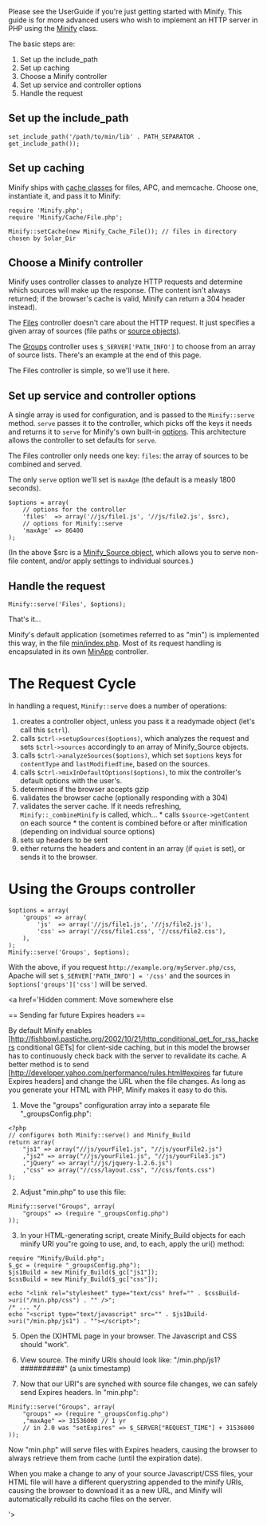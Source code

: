 Please see the UserGuide if you're just getting started with Minify. This guide is for more advanced users who wish to implement an HTTP server in PHP using the [Minify](http://code.google.com/p/minify/source/browse/tags/release_2.1.3/min/lib/Minify.php) class.

The basic steps are:

  1. Set up the include\_path
  1. Set up caching
  1. Choose a Minify controller
  1. Set up service and controller options
  1. Handle the request

## Set up the include\_path

```
set_include_path('/path/to/min/lib' . PATH_SEPARATOR . get_include_path());
```

## Set up caching

Minify ships with [cache classes](http://code.google.com/p/minify/source/browse/tags/release_2.1.3/min/lib/Minify/Cache/) for files, APC, and memcache. Choose one, instantiate it, and pass it to Minify:
```
require 'Minify.php';
require 'Minify/Cache/File.php';

Minify::setCache(new Minify_Cache_File()); // files in directory chosen by Solar_Dir
```

## Choose a Minify controller

Minify uses controller classes to analyze HTTP requests and determine which sources will make up the response. (The content isn't always returned; if the browser's cache is valid, Minify can return a 304 header instead).

The [Files](http://code.google.com/p/minify/source/browse/tags/release_2.1.3/min/lib/Minify/Controller/Files.php#9) controller doesn't care about the HTTP request. It just specifies a given array of sources (file paths or [source objects](CustomSource.md)).

The [Groups](http://code.google.com/p/minify/source/browse/tags/release_2.1.3/min/lib/Minify/Controller/Groups.php) controller uses `$_SERVER['PATH_INFO']` to choose from an array of source lists. There's an example at the end of this page.

The Files controller is simple, so we'll use it here.

## Set up service and controller options

A single array is used for configuration, and is passed to the `Minify::serve` method. `serve` passes it to the controller, which picks off the keys it needs and returns it to `serve` for Minify's own built-in [options](http://code.google.com/p/minify/source/browse/tags/release_2.1.3/min/lib/Minify.php#88). This architecture allows the controller to set defaults for `serve`.

The Files controller only needs one key: `files`: the array of sources to be combined and served.

The only `serve` option we'll set is `maxAge` (the default is a measly 1800 seconds).

```
$options = array(
    // options for the controller
    'files'  => array('//js/file1.js', '//js/file2.js', $src),
    // options for Minify::serve
    'maxAge' => 86400
);
```
(In the above $src is a [Minify\_Source object](CustomSource.md), which allows you to serve non-file content, and/or apply settings to individual sources.)

## Handle the request

```
Minify::serve('Files', $options);
```

That's it...

Minify's default application (sometimes referred to as "min") is implemented this way, in the file [min/index.php](http://code.google.com/p/minify/source/browse/tags/release_2.1.3/min/index.php). Most of its request handling is encapsulated in its own [MinApp](http://code.google.com/p/minify/source/browse/tags/release_2.1.3/min/lib/Minify/Controller/MinApp.php#15) controller.

# The Request Cycle

In handling a request, `Minify::serve` does a number of operations:

  1. creates a controller object, unless you pass it a readymade object (let's call this `$ctrl`).
  1. calls `$ctrl->setupSources($options)`, which analyzes the request and sets `$ctrl->sources` accordingly to an array of Minify\_Source objects.
  1. calls `$ctrl->analyzeSources($options)`, which set `$options` keys for `contentType` and `lastModifiedTime`, based on the sources.
  1. calls `$ctrl->mixInDefaultOptions($options)`, to mix the controller's default options with the user's.
  1. determines if the browser accepts gzip
  1. validates the browser cache (optionally responding with a 304)
  1. validates the server cache. If it needs refreshing, `Minify::_combineMinify` is called, which...
    * calls `$source->getContent` on each source
    * the content is combined before or after minification (depending on individual source options)
  1. sets up headers to be sent
  1. either returns the headers and content in an array (if `quiet` is set), or sends it to the browser.

# Using the Groups controller

```
$options = array(
    'groups' => array(
        'js'  => array('//js/file1.js', '//js/file2.js'),
        'css' => array('//css/file1.css', '//css/file2.css'),
    ),
);
Minify::serve('Groups', $options);
```

With the above, if you request `http://example.org/myServer.php/css`, Apache will set `$_SERVER['PATH_INFO'] = '/css'` and the sources in `$options['groups']['css']` will be served.

<a href='Hidden comment: Move somewhere else

== Sending far future Expires headers ==

By default Minify enables [http://fishbowl.pastiche.org/2002/10/21/http_conditional_get_for_rss_hackers conditional GETs] for client-side caching, but in this model the browser has to continuously check back with the server to revalidate its cache. A better method is to send [http://developer.yahoo.com/performance/rules.html#expires far future Expires headers] and change the URL when the file changes. As long as you generate your HTML with PHP, Minify makes it easy to do this.

1. Move the "groups" configuration array into a separate file "_groupsConfig.php":

```
<?php
// configures both Minify::serve() and Minify_Build
return array(
    "js1" => array("//js/yourFile1.js", "//js/yourFile2.js")
    ,"js2" => array("//js/yourFile1.js", "//js/yourFile3.js")
    ,"jQuery" => array("//js/jquery-1.2.6.js")
    ,"css" => array("//css/layout.css", "//css/fonts.css")
);
```

2. Adjust "min.php" to use this file:

```
Minify::serve("Groups", array(
    "groups" => (require "_groupsConfig.php")
));
```

3. In your HTML-generating script, create Minify_Build objects for each minify URI you"re going to use, and, to each, apply the uri() method:

```
require "Minify/Build.php";
$_gc = (require "_groupsConfig.php");
$js1Build = new Minify_Build($_gc["js1"]);
$cssBuild = new Minify_Build($_gc["css"]);

echo "<link rel="stylesheet" type="text/css" href="" . $cssBuild->uri("/min.php/css") . "" />";
/* ... */
echo "<script type="text/javascript" src="" . $js1Build->uri("/min.php/js1") . ""></script>";
```

5. Open the (X)HTML page in your browser. The Javascript and CSS should "work".

6. View source. The minify URIs should look like: "/min.php/js1?##########" (a unix timestamp)

7. Now that our URI"s are synched with source file changes, we can safely send Expires headers. In "min.php":

```
Minify::serve("Groups", array(
    "groups" => (require "_groupsConfig.php")
    ,"maxAge" => 31536000 // 1 yr
    // in 2.0 was "setExpires" => $_SERVER["REQUEST_TIME"] + 31536000
));
```

Now "min.php" will serve files with Expires headers, causing the browser to always retrieve them from cache (until the expiration date).

When you make a change to any of your source Javascript/CSS files, your HTML file will have a different querystring appended to the minify URIs, causing the browser to download it as a new URL, and Minify will automatically rebuild its cache files on the server.

'></a>